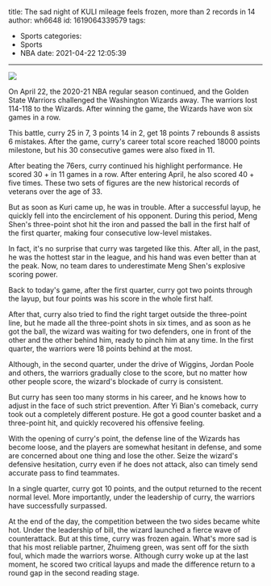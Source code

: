 title: The sad night of KULI mileage feels frozen, more than 2 records in 14
author: wh6648
id: 1619064339579
tags: 
- Sports
categories: 
- Sports
- NBA
date: 2021-04-22 12:05:39
---
![](https://p0.itc.cn/q_70/images01/20210422/12caaad052f84738bba5dfb6291ecb69.jpeg)


On April 22, the 2020-21 NBA regular season continued, and the Golden State Warriors challenged the Washington Wizards away. The warriors lost 114-118 to the Wizards. After winning the game, the Wizards have won six games in a row.

This battle, curry 25 in 7, 3 points 14 in 2, get 18 points 7 rebounds 8 assists 6 mistakes. After the game, curry's career total score reached 18000 points milestone, but his 30 consecutive games were also fixed in 11.

After beating the 76ers, curry continued his highlight performance. He scored 30 + in 11 games in a row. After entering April, he also scored 40 + five times. These two sets of figures are the new historical records of veterans over the age of 33.

But as soon as Kuri came up, he was in trouble. After a successful layup, he quickly fell into the encirclement of his opponent. During this period, Meng Shen's three-point shot hit the iron and passed the ball in the first half of the first quarter, making four consecutive low-level mistakes.

In fact, it's no surprise that curry was targeted like this. After all, in the past, he was the hottest star in the league, and his hand was even better than at the peak. Now, no team dares to underestimate Meng Shen's explosive scoring power.

Back to today's game, after the first quarter, curry got two points through the layup, but four points was his score in the whole first half.

After that, curry also tried to find the right target outside the three-point line, but he made all the three-point shots in six times, and as soon as he got the ball, the wizard was waiting for two defenders, one in front of the other and the other behind him, ready to pinch him at any time. In the first quarter, the warriors were 18 points behind at the most.

Although, in the second quarter, under the drive of Wiggins, Jordan Poole and others, the warriors gradually close to the score, but no matter how other people score, the wizard's blockade of curry is consistent.

But curry has seen too many storms in his career, and he knows how to adjust in the face of such strict prevention. After Yi Bian's comeback, curry took out a completely different posture. He got a good counter basket and a three-point hit, and quickly recovered his offensive feeling.

With the opening of curry's point, the defense line of the Wizards has become loose, and the players are somewhat hesitant in defense, and some are concerned about one thing and lose the other. Seize the wizard's defensive hesitation, curry even if he does not attack, also can timely send accurate pass to find teammates.

In a single quarter, curry got 10 points, and the output returned to the recent normal level. More importantly, under the leadership of curry, the warriors have successfully surpassed.

At the end of the day, the competition between the two sides became white hot. Under the leadership of bill, the wizard launched a fierce wave of counterattack. But at this time, curry was frozen again. What's more sad is that his most reliable partner, Zhuimeng green, was sent off for the sixth foul, which made the warriors worse. Although curry woke up at the last moment, he scored two critical layups and made the difference return to a round gap in the second reading stage.

